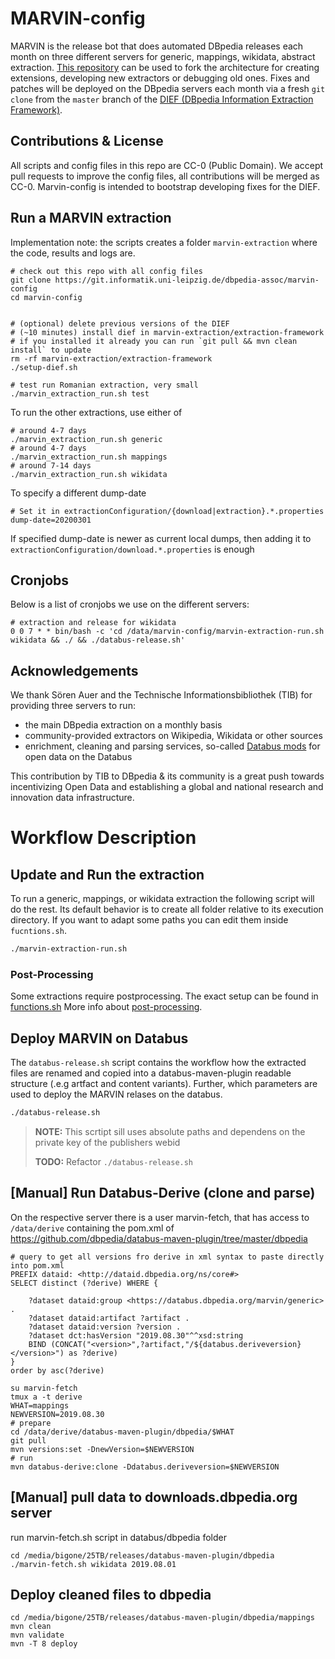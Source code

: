 # MARVIN-config

MARVIN is the release bot that does automated DBpedia releases each month on three different servers for generic, mappings, wikidata, abstract extraction. 
[This repository](https://git.informatik.uni-leipzig.de/dbpedia-assoc/marvin-config) can be used to fork the architecture for creating extensions, developing new extractors or debugging old ones. 
Fixes and patches will be deployed on the DBpedia servers each month via a fresh `git clone` from the `master` branch of the [DIEF (DBpedia Information Extraction Framework)](https://github.com/dbpedia/extraction-framework/). 

## Contributions & License
All scripts and config files in this repo are CC-0 (Public Domain). 
We accept pull requests to improve the config files, all contributions will be merged as CC-0. 
Marvin-config is intended to bootstrap developing fixes for the DIEF.

## Run a MARVIN extraction

Implementation note: the scripts creates a folder `marvin-extraction` where the code, results and logs are. 

```
# check out this repo with all config files
git clone https://git.informatik.uni-leipzig.de/dbpedia-assoc/marvin-config
cd marvin-config


# (optional) delete previous versions of the DIEF
# (~10 minutes) install dief in marvin-extraction/extraction-framework
# if you installed it already you can run `git pull && mvn clean install` to update
rm -rf marvin-extraction/extraction-framework
./setup-dief.sh

# test run Romanian extraction, very small
./marvin_extraction_run.sh test
```

To run the other extractions, use either of
```
# around 4-7 days
./marvin_extraction_run.sh generic
# around 4-7 days
./marvin_extraction_run.sh mappings
# around 7-14 days
./marvin_extraction_run.sh wikidata
```

To specify a different dump-date
```
# Set it in extractionConfiguration/{download|extraction}.*.properties
dump-date=20200301
```
If specified dump-date is newer as current local dumps, then adding it to `extractionConfiguration/download.*.properties` is enough
## Cronjobs

Below is a list of cronjobs we use on the different servers:

```
# extraction and release for wikidata
0 0 7 * * bin/bash -c 'cd /data/marvin-config/marvin-extraction-run.sh wikidata && ./ && ./databus-release.sh'
```


## Acknowledgements
We thank Sören Auer and the Technische Informationsbibliothek (TIB) for providing three servers to run:

* the main DBpedia extraction on a monthly basis 
* community-provided extractors on Wikipedia, Wikidata or other sources 
* enrichment, cleaning and parsing services, so-called [Databus mods](https://github.com/dbpedia/databus-mods/) for open data on the Databus

This contribution by TIB to DBpedia & its community is a great push towards incentivizing Open Data and establishing a global and national research and innovation data infrastructure. 

# Workflow Description

## Update and Run the extraction

To run a generic, mappings, or wikidata extraction the following script will do the rest.
Its default behavior is to create all folder relative to its execution directory.
If you want to adapt some paths you can edit them inside `fucntions.sh`.

```bash
./marvin-extraction-run.sh
```
### Post-Processing
Some extractions require postprocessing. The exact setup can be found in [functions.sh](https://git.informatik.uni-leipzig.de/dbpedia-assoc/marvin-config/-/blob/master/functions.sh#L41)
More info about [post-processing](http://dev.dbpedia.org/Post-Processing).

## Deploy MARVIN on Databus


The `databus-release.sh` script contains the workflow how the extracted files are renamed and copied into a databus-maven-plugin readable structure (.e.g artfact and content variants). 
Further, which parameters are used to deploy the MARVIN relases on the databus.

```bash
./databus-release.sh
```

> **NOTE:** This scrtipt sill uses absolute paths and dependens on the private key of the publishers webid
>
> **TODO:** Refactor `./databus-release.sh`

## [Manual] Run Databus-Derive (clone and parse)
On the respective server there is a user marvin-fetch, that has access to `/data/derive` containing the pom.xml of https://github.com/dbpedia/databus-maven-plugin/tree/master/dbpedia

```
# query to get all versions fro derive in xml syntax to paste directly into pom.xml
PREFIX dataid: <http://dataid.dbpedia.org/ns/core#>
SELECT distinct (?derive) WHERE {

    ?dataset dataid:group <https://databus.dbpedia.org/marvin/generic> .
    ?dataset dataid:artifact ?artifact .
    ?dataset dataid:version ?version .
    ?dataset dct:hasVersion "2019.08.30"^^xsd:string
	BIND (CONCAT("<version>",?artifact,"/${databus.deriveversion}</version>") as ?derive)
}
order by asc(?derive)
```


```
su marvin-fetch
tmux a -t derive
WHAT=mappings
NEWVERSION=2019.08.30
# prepare
cd /data/derive/databus-maven-plugin/dbpedia/$WHAT
git pull
mvn versions:set -DnewVersion=$NEWVERSION
# run
mvn databus-derive:clone -Ddatabus.deriveversion=$NEWVERSION
```

## [Manual] pull data to downloads.dbpedia.org server
run marvin-fetch.sh script in databus/dbpedia folder

```
cd /media/bigone/25TB/releases/databus-maven-plugin/dbpedia
./marvin-fetch.sh wikidata 2019.08.01

```

## Deploy cleaned files to dbpedia

```
cd /media/bigone/25TB/releases/databus-maven-plugin/dbpedia/mappings
mvn clean 
mvn validate
mvn -T 8 deploy
```

